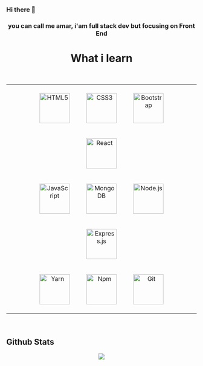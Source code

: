 ### Hi there 👋

### <div align="center">you can call me amar, i'am full stack dev but focusing on Front End</div>

# <div align="center">What i learn</div>

<br>

<table><tr><td valign="top" width="33%">

<div align="center">  
  <img style="margin: 20px" src="https://devicons.github.io/devicon/devicon.git/icons/html5/html5-original-wordmark.svg" alt="HTML5" height="80" />
  <img style="margin: 20px" src="https://devicons.github.io/devicon/devicon.git/icons/css3/css3-original-wordmark.svg" alt="CSS3" height="80" />
  <img style="margin: 20px" src="https://devicons.github.io/devicon/devicon.git/icons/bootstrap/bootstrap-plain.svg" alt="Bootstrap" height="80" />  
  <img style="margin: 20px" src="https://devicons.github.io/devicon/devicon.git/icons/react/react-original-wordmark.svg" alt="React" height="80" />

  </br>

  <img style="margin: 20px" src="https://devicons.github.io/devicon/devicon.git/icons/javascript/javascript-original.svg" alt="JavaScript" height="80" />
  <img style="margin: 20px" src="https://devicons.github.io/devicon/devicon.git/icons/mongodb/mongodb-original-wordmark.svg" alt="MongoDB" height="80" />  
  <img style="margin: 20px" src="https://devicons.github.io/devicon/devicon.git/icons/nodejs/nodejs-original-wordmark.svg" alt="Node.js" height="80" />  
  <img style="margin: 20px" src="https://devicons.github.io/devicon/devicon.git/icons/express/express-original-wordmark.svg" alt="Express.js" height="80" />

  </br>

  <img style="margin: 20px" src="https://devicon.dev/devicon.git/icons/yarn/yarn-original-wordmark.svg" alt="Yarn" height="80" />
  <img style="margin: 20px" src="https://devicon.dev/devicon.git/icons/npm/npm-original-wordmark.svg" alt="Npm" height="80" />
  <img style="margin: 20px" src="https://devicon.dev/devicon.git/icons/git/git-original-wordmark.svg" alt="Git" height="80" />
</div></td></tr></table>

<br/>
  
## Github Stats  
<div align="center"><img src="https://github-readme-stats.vercel.app/api?username=amardito&show_icons=true&count_private=true" align="center" /></div>  
